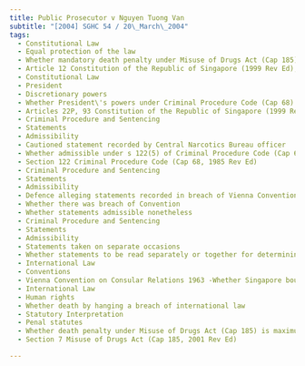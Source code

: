 ```yaml
---
title: Public Prosecutor v Nguyen Tuong Van 
subtitle: "[2004] SGHC 54 / 20\_March\_2004"
tags:
  - Constitutional Law
  - Equal protection of the law
  - Whether mandatory death penalty under Misuse of Drugs Act (Cap 185) violation of equal protection accorded under Constitution
  - Article 12 Constitution of the Republic of Singapore (1999 Rev Ed), s 7 Misuse of Drugs Act (Cap 185, 2001 Rev Ed)
  - Constitutional Law
  - President
  - Discretionary powers
  - Whether President\'s powers under Criminal Procedure Code (Cap 68) relating to death sentence unconstitutional
  - Articles 22P, 93 Constitution of the Republic of Singapore (1999 Rev Ed), s 220 Criminal Procedure Code (Cap 68, 1985 Rev Ed)
  - Criminal Procedure and Sentencing
  - Statements
  - Admissibility
  - Cautioned statement recorded by Central Narcotics Bureau officer
  - Whether admissible under s 122(5) of Criminal Procedure Code (Cap 68)
  - Section 122 Criminal Procedure Code (Cap 68, 1985 Rev Ed)
  - Criminal Procedure and Sentencing
  - Statements
  - Admissibility
  - Defence alleging statements recorded in breach of Vienna Convention on Consular Relations 1963
  - Whether there was breach of Convention
  - Whether statements admissible nonetheless
  - Criminal Procedure and Sentencing
  - Statements
  - Admissibility
  - Statements taken on separate occasions
  - Whether statements to be read separately or together for determining if statements amount to confession
  - International Law
  - Conventions
  - Vienna Convention on Consular Relations 1963 -Whether Singapore bound by Convention
  - International Law
  - Human rights
  - Whether death by hanging a breach of international law
  - Statutory Interpretation
  - Penal statutes
  - Whether death penalty under Misuse of Drugs Act (Cap 185) is maximum sentence or mandatory sentence
  - Section 7 Misuse of Drugs Act (Cap 185, 2001 Rev Ed)

---
```


